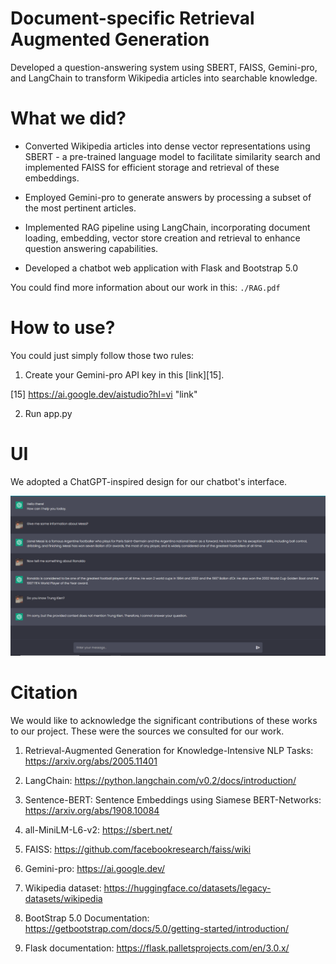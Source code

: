 # Document-specific Retrieval Augmented Generation
Developed a question-answering system using SBERT, FAISS, Gemini-pro, and LangChain to transform Wikipedia articles into searchable knowledge.

# What we did?

* Converted Wikipedia articles into dense vector representations using SBERT - a pre-trained language model
to facilitate similarity search and implemented FAISS for efficient storage and retrieval of these embeddings.

* Employed Gemini-pro to generate answers by processing a subset of the most pertinent articles.

* Implemented RAG pipeline using LangChain, incorporating document loading, embedding, vector store
creation and retrieval to enhance question answering capabilities.

* Developed a chatbot web application with Flask and Bootstrap 5.0

You could find more information about our work in this: ```./RAG.pdf```

# How to use?

You could just simply follow those two rules:

1. Create your Gemini-pro API key in this [link][15].

[15] https://ai.google.dev/aistudio?hl=vi "link"

2. Run app.py

# UI

We adopted a ChatGPT-inspired design for our chatbot's interface.

![](./chatbot.png)

# Citation

We would like to acknowledge the significant contributions of these works to our project. These were the sources we consulted for our work.

1. Retrieval-Augmented Generation for Knowledge-Intensive NLP Tasks: https://arxiv.org/abs/2005.11401

2. LangChain: https://python.langchain.com/v0.2/docs/introduction/

3. Sentence-BERT: Sentence Embeddings using Siamese BERT-Networks: https://arxiv.org/abs/1908.10084

4. all-MiniLM-L6-v2: https://sbert.net/

5. FAISS: https://github.com/facebookresearch/faiss/wiki

6. Gemini-pro: https://ai.google.dev/

7. Wikipedia dataset: https://huggingface.co/datasets/legacy-datasets/wikipedia

8. BootStrap 5.0 Documentation: https://getbootstrap.com/docs/5.0/getting-started/introduction/

9. Flask documentation: https://flask.palletsprojects.com/en/3.0.x/
